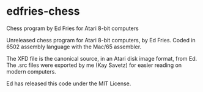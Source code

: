 # edfries-chess
Chess program by Ed Fries for Atari 8-bit computers

Unreleased chess program for Atari 8-bit computers, by Ed Fries. Coded in 6502 assembly language with the Mac/65 assembler. 

The XFD file is the canonical source, in an Atari disk image format, from Ed. The .src files were exported by me (Kay Savetz) for easier reading on modern computers.

Ed has released this code under the MIT License. 
